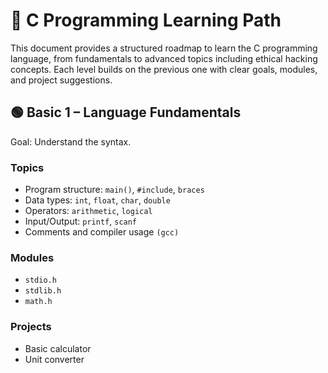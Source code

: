 # 📘 C Programming Learning Path

This document provides a structured roadmap to learn the C programming language, from fundamentals to advanced topics including ethical hacking concepts. Each level builds on the previous one with clear goals, modules, and project suggestions.

## 🟢 Basic 1 – Language Fundamentals

Goal: Understand the syntax.

### Topics

- Program structure: `main()`, `#include`, `braces`
- Data types: `int`, `float`, `char`, `double`
- Operators: `arithmetic`, `logical`
- Input/Output: `printf`, `scanf`
- Comments and compiler usage `(gcc)`

### Modules

- `stdio.h`
- `stdlib.h`
- `math.h`

### Projects

- Basic calculator
- Unit converter


